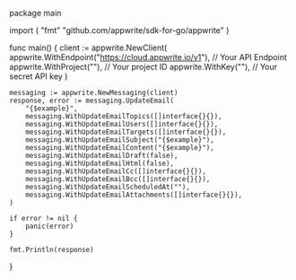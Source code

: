 package main

import (
    "fmt"
	"github.com/appwrite/sdk-for-go/appwrite"
)

func main() {
	client := appwrite.NewClient(
        appwrite.WithEndpoint("https://cloud.appwrite.io/v1"), // Your API Endpoint
        appwrite.WithProject(""), // Your project ID
        appwrite.WithKey(""), // Your secret API key
    )

    messaging := appwrite.NewMessaging(client)
    response, error := messaging.UpdateEmail(
        "{$example}",
        messaging.WithUpdateEmailTopics([]interface{}{}),
        messaging.WithUpdateEmailUsers([]interface{}{}),
        messaging.WithUpdateEmailTargets([]interface{}{}),
        messaging.WithUpdateEmailSubject("{$example}"),
        messaging.WithUpdateEmailContent("{$example}"),
        messaging.WithUpdateEmailDraft(false),
        messaging.WithUpdateEmailHtml(false),
        messaging.WithUpdateEmailCc([]interface{}{}),
        messaging.WithUpdateEmailBcc([]interface{}{}),
        messaging.WithUpdateEmailScheduledAt(""),
        messaging.WithUpdateEmailAttachments([]interface{}{}),
    )

    if error != nil {
        panic(error)
    }

    fmt.Println(response)
}

